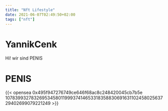 ```yaml
---
title: "Nft Lifestyle"
date: 2021-06-07T02:49:50+02:00
tags: ["nft"]
---
```


# YannikCenk

Hi! wir sind PENIS


# PENIS

{{< opensea 0x495f947276749ce646f68ac8c248420045cb7b5e 107839932783269534580119993741465331835883069163110245802563729402699079221249 >}}


